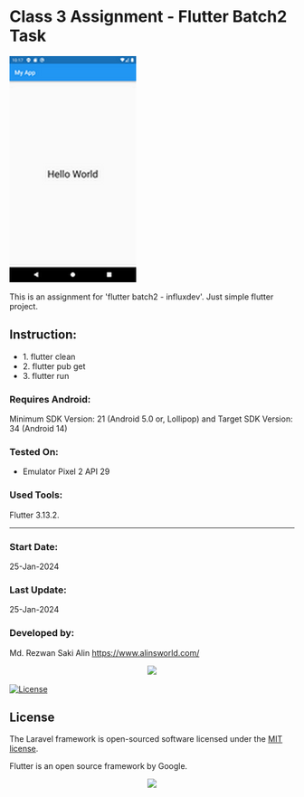 # Class 3 Assignment - Flutter Batch2 Task

![Alt text](screenshot_1.png "class3assignment_flutter_batch2_task - Flutter App")

This is an assignment for 'flutter batch2 - influxdev'. Just simple flutter project. 

## Instruction:
<ul>  
    <li>1. flutter clean</li>
    <li>2. flutter pub get</li>
    <li>3. flutter run</li>
</ul>


### Requires Android:

Minimum SDK Version: 21 (Android 5.0 or, Lollipop) and Target SDK Version: 34 (Android 14)

### Tested On:

- Emulator Pixel 2 API 29

### Used Tools:

Flutter 3.13.2. 

<hr>

### Start Date:

25-Jan-2024

### Last Update:

25-Jan-2024

### Developed by:

Md. Rezwan Saki Alin
https://www.alinsworld.com/

<p align="center"><a href="https://laravel.com" target="_blank"><img src="https://raw.githubusercontent.com/laravel/art/master/logo-lockup/5%20SVG/2%20CMYK/1%20Full%20Color/laravel-logolockup-cmyk-red.svg" width="400"></a></p>

<a href="https://packagist.org/packages/laravel/framework"><img src="https://img.shields.io/packagist/l/laravel/framework" alt="License"></a>

</p>

## License

The Laravel framework is open-sourced software licensed under the [MIT license](https://opensource.org/licenses/MIT).

Flutter is an open source framework by Google.

<p align="center"><a href="https://flutter.dev/" target="_blank"><img src="flutter_logo.svg" width="200"></a></p>
